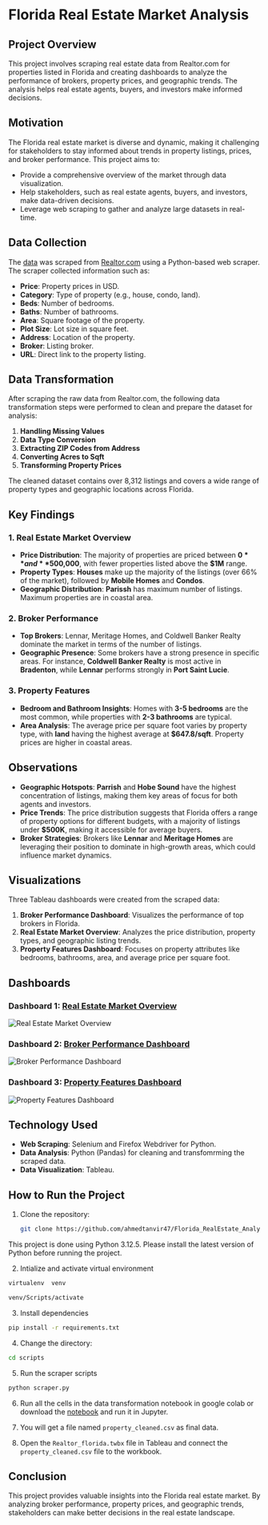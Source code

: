 # Florida Real Estate Market Analysis


## Project Overview

This project involves scraping real estate data from Realtor.com for properties listed in Florida and creating dashboards to analyze the performance of brokers, property prices, and geographic trends. The analysis helps real estate agents, buyers, and investors make informed decisions.

## Motivation

The Florida real estate market is diverse and dynamic, making it challenging for stakeholders to stay informed about trends in property listings, prices, and broker performance. This project aims to:
- Provide a comprehensive overview of the market through data visualization.
- Help stakeholders, such as real estate agents, buyers, and investors, make data-driven decisions.
- Leverage web scraping to gather and analyze large datasets in real-time.

## Data Collection

The [data](data/) was scraped from [Realtor.com](https://www.realtor.com/realestateandhomes-search/Florida) using a Python-based web scraper. The scraper collected information such as:
- **Price**: Property prices in USD.
- **Category**: Type of property (e.g., house, condo, land).
- **Beds**: Number of bedrooms.
- **Baths**: Number of bathrooms.
- **Area**: Square footage of the property.
- **Plot Size**: Lot size in square feet.
- **Address**: Location of the property.
- **Broker**: Listing broker.
- **URL**: Direct link to the property listing.

## Data Transformation

After scraping the raw data from Realtor.com, the following data transformation steps were performed to clean and prepare the dataset for analysis:
1. **Handling Missing Values**
2. **Data Type Conversion**
3. **Extracting ZIP Codes from Address**
4. **Converting Acres to Sqft**
5. **Transforming Property Prices**


The cleaned dataset contains over 8,312 listings and covers a wide range of property types and geographic locations across Florida.

## Key Findings

### 1. **Real Estate Market Overview**
   - **Price Distribution**: The majority of properties are priced between **$0** and **$500,000**, with fewer properties listed above the **$1M** range.
   - **Property Types**: **Houses** make up the majority of the listings (over 66% of the market), followed by **Mobile Homes** and **Condos**.
   - **Geographic Distribution**: **Parissh** has maximum number of listings. Maximum properties are in coastal area. 

### 2. **Broker Performance**
   - **Top Brokers**: Lennar, Meritage Homes, and Coldwell Banker Realty dominate the market in terms of the number of listings.
   - **Geographic Presence**: Some brokers have a strong presence in specific areas. For instance, **Coldwell Banker Realty** is most active in **Bradenton**, while **Lennar** performs strongly in **Port Saint Lucie**.

### 3. **Property Features**
   - **Bedroom and Bathroom Insights**: Homes with **3-5 bedrooms** are the most common, while properties with **2-3 bathrooms** are typical.
   - **Area Analysis**: The average price per square foot varies by property type, with **land** having the highest average at **$647.8/sqft**. Property prices are higher in coastal areas.

## Observations

- **Geographic Hotspots**: **Parrish** and **Hobe Sound** have the highest concentration of listings, making them key areas of focus for both agents and investors.
- **Price Trends**: The price distribution suggests that Florida offers a range of property options for different budgets, with a majority of listings under **$500K**, making it accessible for average buyers.
- **Broker Strategies**: Brokers like **Lennar** and **Meritage Homes** are leveraging their position to dominate in high-growth areas, which could influence market dynamics.

## Visualizations

Three Tableau dashboards were created from the scraped data:
1. **Broker Performance Dashboard**: Visualizes the performance of top brokers in Florida.
2. **Real Estate Market Overview**: Analyzes the price distribution, property types, and geographic listing trends.
3. **Property Features Dashboard**: Focuses on property attributes like bedrooms, bathrooms, area, and average price per square foot.

## Dashboards

### Dashboard 1: [Real Estate Market Overview](https://public.tableau.com/views/Realtor_Real_Estate_Data_Anlyasis/Overviewdashoboard?:language=en-US&publish=yes&:sid=&:redirect=auth&:display_count=n&:origin=viz_share_link)

![Real Estate Market Overview](https://github.com/ahmedtanvir47/RealEstate_Florida/blob/main/dashboard/Overview%20dashoboard.png)

### Dashboard 2: [Broker Performance Dashboard](https://public.tableau.com/views/Realtor_Real_Estate_Data_Anlyasis/Brokerdashboard?:language=en-US&publish=yes&:sid=&:redirect=auth&:display_count=n&:origin=viz_share_link)

![Broker Performance Dashboard](https://github.com/ahmedtanvir47/RealEstate_Florida/blob/main/dashboard/Broker%20dashboard.png)

### Dashboard 3: [Property Features Dashboard](https://public.tableau.com/views/Realtor_Real_Estate_Data_Anlyasis/PropertyDashboard?:language=en-US&publish=yes&:sid=&:redirect=auth&:display_count=n&:origin=viz_share_link)

![Property Features Dashboard](https://github.com/ahmedtanvir47/RealEstate_Florida/blob/main/dashboard/Property%20Dashboard.png)

## Technology Used

- **Web Scraping**: Selenium and Firefox Webdriver for Python.
- **Data Analysis**: Python (Pandas) for cleaning and transfomrming the scraped data.
- **Data Visualization**: Tableau.

## How to Run the Project

1. Clone the repository:
   ```bash
   git clone https://github.com/ahmedtanvir47/Florida_RealEstate_Analysis/.git
   ```

This project is done using Python 3.12.5. Please install the latest version of Python before running the project.

2. Intialize and activate virtual environment
```bash
virtualenv  venv
```
```bash
venv/Scripts/activate
```

3. Install dependencies
```bash
pip install -r requirements.txt
```

4. Change the directory:
```bash
cd scripts
```

5. Run the scraper scripts
```bash
python scraper.py
```

6. Run all the cells in the data transformation notebook in google colab or download the [notebook](notebooks/notebook.ipynb) and run it in Jupyter.

7. You will get a file named `property_cleaned.csv` as final data.

8. Open the `Realtor_florida.twbx` file in Tableau and connect the `property_cleaned.csv` file to the workbook.

## Conclusion
This project provides valuable insights into the Florida real estate market. By analyzing broker performance, property prices, and geographic trends, stakeholders can make better decisions in the real estate landscape.



